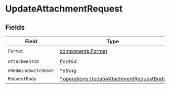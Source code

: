 # UpdateAttachmentRequest


## Fields

| Field                                                                                             | Type                                                                                              | Required                                                                                          | Description                                                                                       | Example                                                                                           |
| ------------------------------------------------------------------------------------------------- | ------------------------------------------------------------------------------------------------- | ------------------------------------------------------------------------------------------------- | ------------------------------------------------------------------------------------------------- | ------------------------------------------------------------------------------------------------- |
| `Format`                                                                                          | [components.Format](../../models/components/format.md)                                            | :heavy_check_mark:                                                                                | N/A                                                                                               |                                                                                                   |
| `AttachmentID`                                                                                    | *float64*                                                                                         | :heavy_check_mark:                                                                                | N/A                                                                                               |                                                                                                   |
| `XRedmineSwitchUser`                                                                              | **string*                                                                                         | :heavy_minus_sign:                                                                                | N/A                                                                                               | jsmith                                                                                            |
| `RequestBody`                                                                                     | [*operations.UpdateAttachmentRequestBody](../../models/operations/updateattachmentrequestbody.md) | :heavy_minus_sign:                                                                                | N/A                                                                                               |                                                                                                   |